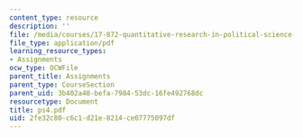 ```yaml
---
content_type: resource
description: ''
file: /media/courses/17-872-quantitative-research-in-political-science-and-public-policy-spring-2004/2fe32c80c6c1d21e8214ce07775097df_ps4.pdf
file_type: application/pdf
learning_resource_types:
- Assignments
ocw_type: OCWFile
parent_title: Assignments
parent_type: CourseSection
parent_uid: 3b402a40-befa-7984-53dc-16fe492768dc
resourcetype: Document
title: ps4.pdf
uid: 2fe32c80-c6c1-d21e-8214-ce07775097df
---
```

